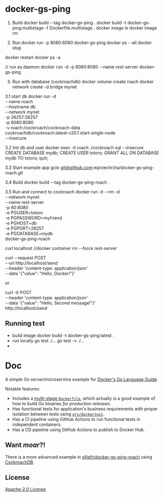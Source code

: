 

# docker-gs-ping
1. Build
docker build --tag docker-gs-ping .
docker build -t docker-gs-ping:multistage -f Dockerfile.multistage .
docker image ls
docker image rm <imageId>

2. Run
docker run -p 8080:8080 docker-gs-ping
docker ps --all
docker stop <contId>

docker restart <contId>
docker ps -a

// run as daemon
docker run -d -p 8080:8080 --name rest-server docker-gs-ping

3. Run with database (cockroachdb)
docker volume create roach
docker network create -d bridge mynet

3.1 start db
docker run -d \
--name roach \
--hostname db \
--network mynet \
-p 26257:26257 \
-p 8080:8080 \
-v roach:/cockroach/cockroach-data \
cockroachdb/cockroach:latest-v20.1 start-single-node \
--insecure

3.2 Init db and user
docker exec -it roach ./cockroach sql --insecure
CREATE DATABASE mydb;
CREATE USER totoro;
GRANT ALL ON DATABASE mydb TO totoro;
quit;

3.3 Start example app
gclo git@github.com:wprzechrzta/docker-gs-ping-roach.git

3.4 Build
docker build --tag docker-gs-ping-roach .

3.5 Run  and connect to cockroach
   docker run -it --rm -d \
   --network mynet \
   --name rest-server \
   -p 80:8080 \
   -e PGUSER=totoro \
   -e PGPASSWORD=myfriend \
   -e PGHOST=db \
   -e PGPORT=26257 \
   -e PGDATABASE=mydb \
   docker-gs-ping-roach

curl localhost
//docker container rm --force rest-server

curl --request POST \
--url http://localhost/send \
--header 'content-type: application/json' \
--data '{"value": "Hello, Docker!"}'
 
or 

curl -X POST \
--header 'content-type: application/json' \
--data '{"value": "Hello, Second message!"}' \
http://localhost/send 


## Running test
- build image
docker build -t docker-gs-ping:latest .
- run locally
  go test ./...
  go test -v ./...
- 

# Doc
A simple Go server/microservice example for [Docker's Go Language Guide](https://docs.docker.com/language/golang/).

Notable features:

* Includes a [multi-stage `Dockerfile`](https://github.com/olliefr/docker-gs-ping/blob/main/Dockerfile.multistage), which actually is a good example of how to build Go binaries _for production releases_.
* Has functional tests for application's business requirements with proper isolation between tests using [`ory/dockertest`](https://github.com/ory/dockertest).
* Has a CI pipeline using GitHub Actions to run functional tests in independent containers.
* Has a CD pipeline using GitHub Actions to publish to Docker Hub.

## Want _moar_?!
There is a more advanced example in [olliefr/docker-gs-ping-roach](https://github.com/olliefr/docker-gs-ping-roach) using [CockroachDB](https://github.com/cockroachdb/cockroach).

## License

[Apache-2.0 License](LICENSE)
